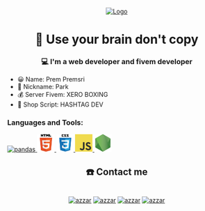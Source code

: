 <div id="top"></div>
<!--
*** Thanks for checking out the Best-README-Template. If you have a suggestion
*** that would make this better, please fork the repo and create a pull request
*** or simply open an issue with the tag "enhancement".
*** Don't forget to give the project a star!
*** Thanks again! Now go create something AMAZING! :D
-->



<!-- PROJECT SHIELDS -->
<!--
*** I'm using markdown "reference style" links for readability.
*** Reference links are enclosed in brackets [ ] instead of parentheses ( ).
*** See the bottom of this document for the declaration of the reference variables
*** for contributors-url, forks-url, etc. This is an optional, concise syntax you may use.
*** https://www.markdownguide.org/basic-syntax/#reference-style-links
-->



<!-- PROJECT LOGO -->
<br />
<div align="center">
  <a href="https://github.com/othneildrew/Best-README-Template">
    <img src="https://cdn.discordapp.com/attachments/923814718622269451/984397059190849546/final.png" alt="Logo" width="300" height="300">
  </a>

  <h1 align="center">🧠 Use your brain don't copy</h1>

</div>



<!-- TABLE OF CONTENTS -->


  <h3 align="center">💻 I'm a web developer and fivem developer</h3>

<!-- ABOUT THE PROJECT -->

* 😀 Name: Prem Premsri
* 🎉 Nickname: Park
* 💰 Server Fivem: XERO BOXING
* 🛒 Shop Script: HASHTAG DEV

<h3 align="left">Languages and Tools:</h3>
<p align="left">    <a href="https://pandas.pydata.org/" target="_blank" rel="noreferrer">
    <img
      src="https://upload.wikimedia.org/wikipedia/commons/thumb/c/cf/Lua-Logo.svg/1200px-Lua-Logo.svg.png"
      alt="pandas" width="40" height="40" /> </a> <a href="https://www.photoshop.com/en" target="_blank"
    rel="noreferrer"> <img
      src="https://raw.githubusercontent.com/github/explore/80688e429a7d4ef2fca1e82350fe8e3517d3494d/topics/html/html.png" alt="photoshop"
      width="40" height="40" /> </a> <a href="https://www.python.org" target="_blank" rel="noreferrer"> <img
      src="https://raw.githubusercontent.com/github/explore/80688e429a7d4ef2fca1e82350fe8e3517d3494d/topics/css/css.png" alt="python"
      width="40" height="40" /> </a> <a href="https://reactjs.org/" target="_blank" rel="noreferrer"> <img
      src="https://raw.githubusercontent.com/github/explore/80688e429a7d4ef2fca1e82350fe8e3517d3494d/topics/javascript/javascript.png"
      alt="react" width="40" height="40" /> </a> <a href="https://sass-lang.com" target="_blank" rel="noreferrer"> <img
      src="https://raw.githubusercontent.com/github/explore/80688e429a7d4ef2fca1e82350fe8e3517d3494d/topics/nodejs/nodejs.png" alt="sass" width="40"
      height="40" /> </a> </p>


<h2 align="center">☎️ Contact me</h2>
    <p align="center">
      <br/>
      <a href="https://fb.com/1999AZZAR" target="blank"><img align="center"
         src="https://img.shields.io/badge/facebook-4267B2.svg?style=for-the-badge&logo=facebook&logoColor=white"
         alt="azzar" height="30"/></a>
        <a href="https://instagram.com/pxrk.ps" target="blank"><img align="center"
         src="https://img.shields.io/badge/instagram-%23E4405F.svg?style=for-the-badge&logo=Instagram&logoColor=white"
         alt="azzar" height="30"/></a>
         <a href="https://discord.gg/QU3z8wNXE9" target="blank"><img align="center"
           src="https://camo.githubusercontent.com/3f990cfefb64f13d28397fe586c3aa38a81fde585de479205d63c79363ebe07a/68747470733a2f2f696d672e736869656c64732e696f2f62616467652f446973636f72642d3732383944413f7374796c653d666f722d7468652d6261646765266c6f676f3d646973636f7264266c6f676f436f6c6f723d7768697465"
         alt="azzar" height="30"/></a>
           <a href="https://www.youtube.com/channel/UCgVdkcX6YOMdySmuU80KAIw" target="blank"><img align="center"
           src="https://cdn.discordapp.com/attachments/923814718622269451/984539238890627123/YOUTUBE.png"
         alt="azzar" height="100"/></a>
  
